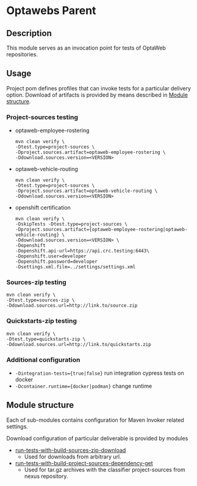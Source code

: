 # Optawebs Parent

## Description
This module serves as an invocation point for tests of OptaWeb repositories.

## Usage
Project pom defines profiles that can invoke tests for a particular delivery option.
Download of artifacts is provided by means described in [Module structure](#module-structure).

### Project-sources testing
* optaweb-employee-rostering
  ```
  mvn clean verify \
  -Dtest.type=project-sources \
  -Dproject.sources.artifact=optaweb-employee-rostering \
  -Ddownload.sources.version=<VERSION>
  ```
* optaweb-vehicle-routing
  ```
  mvn clean verify \
  -Dtest.type=project-sources \
  -Dproject.sources.artifact=optaweb-vehicle-routing \
  -Ddownload.sources.version=<VERSION>
  ```
* openshift certification
  ```
  mvn clean verify \
  -DskipTests -Dtest.type=project-sources \
  -Dproject.sources.artifact={optaweb-employee-rostering|optaweb-vehicle-routing} \
  -Ddownload.sources.version=<VERSION> \
  -Dopenshift 
  -Dopenshift.api-url=https://api.crc.testing:6443\
  -Dopenshift.user=developer
  -Dopenshift.password=developer
  -Dsettings.xml.file=../settings/settings.xml
  ```
### Sources-zip testing
```
mvn clean verify \
-Dtest.type=sources-zip \
-Ddownload.sources.url=http://link.to/source.zip
```
### Quickstarts-zip testing
```
mvn clean verify \
-Dtest.type=quickstarts-zip \
-Ddownload.sources.url=http://link.to/quickstarts.zip
```
### Additional configuration
* `-Dintegration-tests={true|false}` run integration cypress tests on docker
* `-Dcontainer.runtime={docker|podman}` change runtime

## Module structure
Each of sub-modules contains configuration for Maven Invoker related settings.

Download configuration of particular deliverable is provided by modules
* [run-tests-with-build-sources-zip-download](../run-tests-with-build-sources-zip-download)
  * Used for downloads from arbitrary url.
* [run-tests-with-build-project-sources-dependency-get](../run-tests-with-build-project-sources-dependency-get)
  * Used for tar.gz archives with the classifier project-sources from nexus repository.
